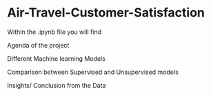 # Air-Travel-Customer-Satisfaction

Within the .ipynb file you will find

Agenda of the project

Different Machine learning Models​

Comparison between Supervised and Unsupervised models​

Insights/ Conclusion from the Data
